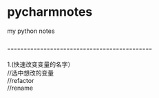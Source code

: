 # pycharmnotes
my python notes

### --------------------------------------------
1.(快速改变变量的名字）  
//选中想改的变量  
//refactor   
//rename

